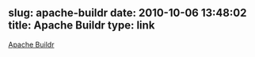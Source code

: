 slug: apache-buildr
date: 2010-10-06 13:48:02
title: Apache Buildr
type: link
---

[Apache Buildr](http://buildr.apache.org/)
